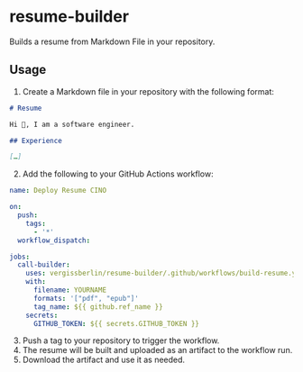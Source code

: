 # resume-builder

Builds a resume from Markdown File in your repository.

## Usage

1. Create a Markdown file in your repository with the following format:

```markdown
# Resume

Hi 🖖, I am a software engineer.

## Experience

[…]
````

2. Add the following to your GitHub Actions workflow:

```yaml
name: Deploy Resume CINO

on:
  push:
    tags:
      - '*'
  workflow_dispatch:

jobs:
  call-builder:
    uses: vergissberlin/resume-builder/.github/workflows/build-resume.yml@main
    with:
      filename: YOURNAME
      formats: '["pdf", "epub"]'
      tag_name: ${{ github.ref_name }}
    secrets:
      GITHUB_TOKEN: ${{ secrets.GITHUB_TOKEN }}
```

3. Push a tag to your repository to trigger the workflow.
4. The resume will be built and uploaded as an artifact to the workflow run.
5. Download the artifact and use it as needed.
